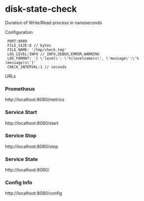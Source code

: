 # disk-state-check
Duration of Write/Read process in nanoseconds


Configuration

```
 PORT:8080
 FILE_SIZE:8 // bytes
 FILE_NAME: '/tmp/check.tmp'
 LOG_LEVEL:INFO // INFO,DEBUG,ERROR,WARNING
 LOG_FORMAT: '{ \'level\': \'%(levelname)s\', \'message\':\'%(message)s\'}'
 CHECK_INTERVAL:1 // seconds
```

URLs

### Prometheus

http://localhost:8080/metrics 

### Service Start

http://localhost:8080/start

### Service Stop

http://localhost:8080/stop


### Service State

http://localhost:8080/

### Config Info

http://localhost:8080/config
